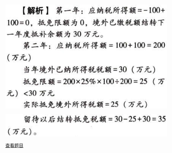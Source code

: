 ![](188aa8f3985202a7cc6ed5d101f0f013.png)

![](e201e04bb1254714a94c50bc0634f6f9.png)

[查看题目](../国际税收税务管理实务.本章真题.md#24-题目)

